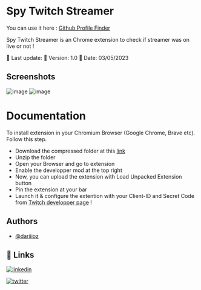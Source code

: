 # Spy Twitch Streamer

You can use it here : [Github Profile Finder](https://githubprofilefinder.cappelleaymeric.fr/)

Spy Twitch Streamer is an Chrome extension to check if streamer was on live or not ! 

📌 Last update: 
📌 Version: 1.0
📌 Date: 03/05/2023

## Screenshots

![image](https://user-images.githubusercontent.com/26320684/235928665-97cda276-2668-40f0-8c1e-fbd88a43b615.png)
![image](https://user-images.githubusercontent.com/26320684/235929273-d1be407d-1a28-40a8-aab1-19c5711fd1b3.png)


# Documentation

To install extension in your Chromium Browser (Google Chrome, Brave etc). Follow this step.

- Download the compressed folder at this [link](https://spytwitchstreamer.cappelleaymeric.fr/spy-twitch-streamer.rar)
- Unzip the folder
- Open your Browser and go to extension
- Enable the developper mod at the top right
- Now, you can upload the extension with Load Unpacked Extension button
- Pin the extension at your bar
- Launch it & configure the extention with your Client-ID and Secret Code from [Twitch developper page](https://dev.twitch.tv/console/apps/) !


## Authors

- [@dariiioz](https://www.github.com/dariiioz)


## 🔗 Links
[![linkedin](https://img.shields.io/badge/linkedin-0A66C2?style=for-the-badge&logo=linkedin&logoColor=white)](https://fr.linkedin.com/in/aymeric-cappelle-65a4a113a)

[![twitter](https://img.shields.io/badge/twitter-1DA1F2?style=for-the-badge&logo=twitter&logoColor=white)](https://twitter.com/capaym_dev)

